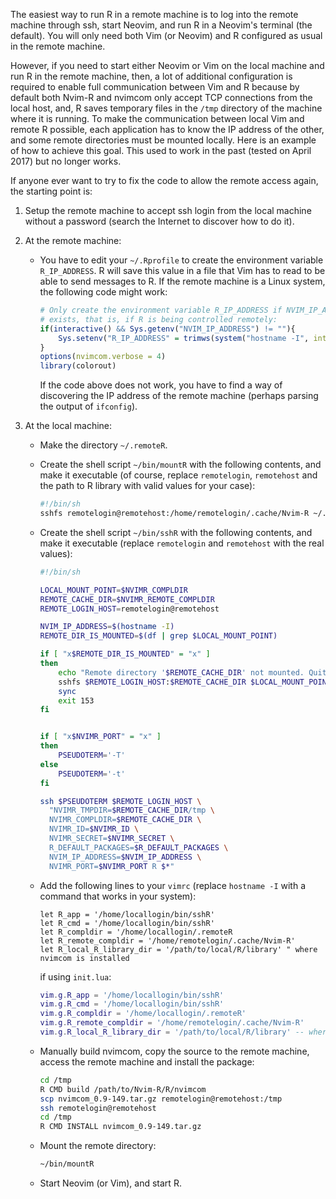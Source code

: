 
The easiest way to run R in a remote machine is to log into the remote
machine through ssh, start Neovim, and run R in a Neovim's terminal (the
default). You will only need both Vim (or Neovim) and R configured as usual in
the remote machine.

However, if you need to start either Neovim or Vim on the local machine and
run R in the remote machine, then, a lot of additional configuration is
required to enable full communication between Vim and R because by default
both Nvim-R and nvimcom only accept TCP connections from the local host, and,
R saves temporary files in the `/tmp` directory of the machine where it is
running. To make the communication between local Vim and remote R possible,
each application has to know the IP address of the other, and some remote
directories must be mounted locally. Here is an example of how to achieve this
goal. This used to work in the past (tested on April 2017) but no longer
works.

If anyone ever want to try to fix the code to allow the remote access again,
the starting point is:

  1. Setup the remote machine to accept ssh login from the local machine
      without a password (search the Internet to discover how to do it).

  2. At the remote machine:

     - You have to edit your `~/.Rprofile` to create the environment variable
       `R_IP_ADDRESS`. R will save this value in a file that Vim has to read
       to be able to send messages to R. If the remote machine is a Linux
       system, the following code might work:

       ```r
       # Only create the environment variable R_IP_ADDRESS if NVIM_IP_ADDRESS
       # exists, that is, if R is being controlled remotely:
       if(interactive() && Sys.getenv("NVIM_IP_ADDRESS") != ""){
           Sys.setenv("R_IP_ADDRESS" = trimws(system("hostname -I", intern = TRUE)))
       }
       options(nvimcom.verbose = 4)
       library(colorout)
       ```

       If the code above does not work, you have to find a way of discovering
       the IP address of the remote machine (perhaps parsing the output of
       `ifconfig`).


  3. At the local machine:

     - Make the directory `~/.remoteR`.

     - Create the shell script `~/bin/mountR` with the following contents, and
       make it executable (of course, replace `remotelogin`, `remotehost` and
       the path to R library with valid values for your case):

       ```sh
       #!/bin/sh
       sshfs remotelogin@remotehost:/home/remotelogin/.cache/Nvim-R ~/.remoteR
       ```

     - Create the shell script `~/bin/sshR` with the following contents, and
       make it executable (replace `remotelogin` and `remotehost` with the
       real values):

       ```sh
       #!/bin/sh

       LOCAL_MOUNT_POINT=$NVIMR_COMPLDIR
       REMOTE_CACHE_DIR=$NVIMR_REMOTE_COMPLDIR
       REMOTE_LOGIN_HOST=remotelogin@remotehost

       NVIM_IP_ADDRESS=$(hostname -I)
       REMOTE_DIR_IS_MOUNTED=$(df | grep $LOCAL_MOUNT_POINT)

       if [ "x$REMOTE_DIR_IS_MOUNTED" = "x" ]
       then
           echo "Remote directory '$REMOTE_CACHE_DIR' not mounted. Quit Vim and start it again." >&2
           sshfs $REMOTE_LOGIN_HOST:$REMOTE_CACHE_DIR $LOCAL_MOUNT_POINT
           sync
           exit 153
       fi


       if [ "x$NVIMR_PORT" = "x" ]
       then
           PSEUDOTERM='-T'
       else
           PSEUDOTERM='-t'
       fi

       ssh $PSEUDOTERM $REMOTE_LOGIN_HOST \
         "NVIMR_TMPDIR=$REMOTE_CACHE_DIR/tmp \
         NVIMR_COMPLDIR=$REMOTE_CACHE_DIR \
         NVIMR_ID=$NVIMR_ID \
         NVIMR_SECRET=$NVIMR_SECRET \
         R_DEFAULT_PACKAGES=$R_DEFAULT_PACKAGES \
         NVIM_IP_ADDRESS=$NVIM_IP_ADDRESS \
         NVIMR_PORT=$NVIMR_PORT R $*"
       ```

     - Add the following lines to your `vimrc` (replace `hostname -I` with a
       command that works in your system):

       ```vim
       let R_app = '/home/locallogin/bin/sshR'
       let R_cmd = '/home/locallogin/bin/sshR'
       let R_compldir = '/home/locallogin/.remoteR
       let R_remote_compldir = '/home/remotelogin/.cache/Nvim-R'
       let R_local_R_library_dir = '/path/to/local/R/library' " where nvimcom is installed
       ```

       if using `init.lua`:

       ```lua
       vim.g.R_app = '/home/locallogin/bin/sshR'
       vim.g.R_cmd = '/home/locallogin/bin/sshR'
       vim.g.R_compldir = '/home/locallogin/.remoteR'
       vim.g.R_remote_compldir = '/home/remotelogin/.cache/Nvim-R'
       vim.g.R_local_R_library_dir = '/path/to/local/R/library' -- where nvimcom is installed
       ```

     - Manually build nvimcom, copy the source to the remote machine, access
       the remote machine and install the package:

       ```sh
       cd /tmp
       R CMD build /path/to/Nvim-R/R/nvimcom
       scp nvimcom_0.9-149.tar.gz remotelogin@remotehost:/tmp
       ssh remotelogin@remotehost
       cd /tmp
       R CMD INSTALL nvimcom_0.9-149.tar.gz
       ```

     - Mount the remote directory:

       ```sh
       ~/bin/mountR
       ```

     - Start Neovim (or Vim), and start R.
